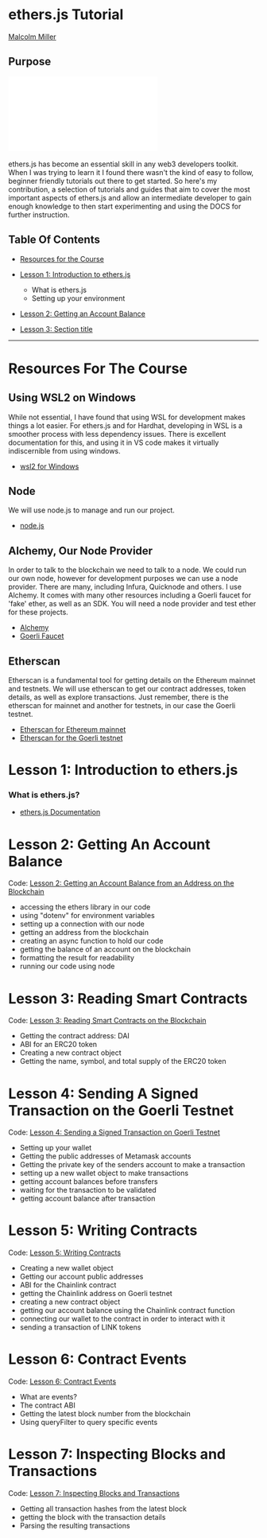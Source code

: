 # ethers.js Tutorial

[Malcolm Miller](malcolm-miller.com)

## Purpose

![](./src/images/ethers.js)

ethers.js has become an essential skill in any web3 developers toolkit. When I was trying to learn it I found there wasn't the kind of easy to follow, beginner friendly tutorials out there to get started. So here's my contribution, a selection of tutorials and guides that aim to cover the most important aspects of ethers.js and allow an intermediate developer to gain enough knowledge to then start experimenting and using the DOCS for further instruction.

## Table Of Contents

- [Resources for the Course](#)
- [Lesson 1: Introduction to ethers.js](#lesson-1-introduction-to-ethersjs)

  - What is ethers.js
  - Setting up your environment

- [Lesson 2: Getting an Account Balance](#Lesson-2:-Getting-An-Account-Balance)

- [Lesson 3: Section title](#Lesson-3:Reading-Smart-Contracts-on-the-Blockchain)

---

# Resources For The Course

## Using WSL2 on Windows

While not essential, I have found that using WSL for development makes things a lot easier. For ethers.js and for Hardhat, developing in WSL is a smoother process with less dependency issues.
There is excellent documentation for this, and using it in VS code makes it virtually indiscernible from using windows.

- [wsl2 for Windows](https://learn.microsoft.com/en-us/windows/wsl/)

## Node

We will use node.js to manage and run our project.

- [node.js](https://nodejs.org/en/)

## Alchemy, Our Node Provider

In order to talk to the blockchain we need to talk to a node. We could run our own node, however for development purposes we can use a node provider. There are many, including Infura, Quicknode and others. I use Alchemy. It comes with many other resources including a Goerli faucet for 'fake' ether, as well as an SDK. You will need a node provider and test ether for these projects.

- [Alchemy](https://www.alchemy.com/)
- [Goerli Faucet](https://goerlifaucet.com/)

## Etherscan

Etherscan is a fundamental tool for getting details on the Ethereum mainnet and testnets. We will use etherscan to get our contract addresses, token details, as well as explore transactions. Just remember, there is the etherscan for mainnet and another for testnets, in our case the Goerli testnet.

- [Etherscan for Ethereum mainnet](https://etherscan.io/)
- [Etherscan for the Goerli testnet](https://goerli.etherscan.io/)

# Lesson 1: Introduction to ethers.js

### What is ethers.js?

- [ethers.js Documentation](https://docs.ethers.org/v5/)

# Lesson 2: Getting An Account Balance

Code: [Lesson 2: Getting an Account Balance from an Address on the Blockchain](./src/code/accountBalance.js)

- accessing the ethers library in our code
- using "dotenv" for environment variables
- setting up a connection with our node
- getting an address from the blockchain
- creating an async function to hold our code
- getting the balance of an account on the blockchain
- formatting the result for readability
- running our code using node

# Lesson 3: Reading Smart Contracts

Code: [Lesson 3: Reading Smart Contracts on the Blockchain](./src/code/readingSmartContracts.js)

- Getting the contract address: DAI
- ABI for an ERC20 token
- Creating a new contract object
- Getting the name, symbol, and total supply of the ERC20 token

# Lesson 4: Sending A Signed Transaction on the Goerli Testnet

Code: [Lesson 4: Sending a Signed Transaction on Goerli Testnet](src/code/sendingTransaction.js)

- Setting up your wallet
- Getting the public addresses of Metamask accounts
- Getting the private key of the senders account to make a transaction
- setting up a new wallet object to make transactions
- getting account balances before transfers
- waiting for the transaction to be validated
- getting account balance after transaction

# Lesson 5: Writing Contracts

Code: [Lesson 5: Writing Contracts](src/code/writingContracts.js)

- Creating a new wallet object
- Getting our account public addresses
- ABI for the Chainlink contract
- getting the Chainlink address on Goerli testnet
- creating a new contract object
- getting our account balance using the Chainlink contract function
- connecting our wallet to the contract in order to interact with it
- sending a transaction of LINK tokens

# Lesson 6: Contract Events

Code: [Lesson 6: Contract Events](src/code/contractEvents.js)

- What are events?
- The contract ABI
- Getting the latest block number from the blockchain
- Using queryFilter to query specific events

# Lesson 7: Inspecting Blocks and Transactions

Code: [Lesson 7: Inspecting Blocks and Transactions](src/code/inspectingBlocksTransactions.js)

- Getting all transaction hashes from the latest block
- getting the block with the transaction details
- Parsing the resulting transactions
